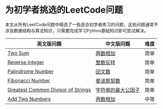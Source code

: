 # 为初学者挑选的LeetCode问题
本文从所有LeetCode问题中精选了一些适合初学者练习的问题，这些问题通常不涉及数据结构与算法知识，只需要完成学习Python基础知识即可尝试解决。

英文版问题 | 中文版问题 | 难度
--- | --- | ---
[Two Sum](https://leetcode.com/problems/two-sum/) | [两数相加](https://leetcode-cn.com/problems/two-sum/) | 简单
[Reverse Integer](https://leetcode.com/problems/reverse-integer/) | [整数反转](https://leetcode-cn.com/problems/reverse-integer/) | 简单
[Palindrome Number](https://leetcode.com/problems/palindrome-number/) | [回文数](https://leetcode-cn.com/problems/palindrome-number/) | 简单
[Fibonacci Number](https://leetcode.com/problems/fibonacci-number/) | [斐波那契数](https://leetcode-cn.com/problems/fibonacci-number/) | 简单
[Greatest Common Divisor of Strings](https://leetcode.com/problems/greatest-common-divisor-of-strings/) | [字符串的最大公因子](https://leetcode-cn.com/problems/fibonacci-number/) | 简单
[Add Two Numbers](https://leetcode.com/problems/add-two-numbers/) | [两数相加](https://leetcode-cn.com/problems/add-two-numbers/) | 中等

